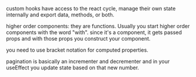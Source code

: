 custom hooks have access to the react cycle, manage their own state internally and export data, methods, or both.

higher order components:
they are functions.  Usually you start higher order components with the word "with".
since it's a component, it gets passed props and with those props you construct your component.

you need to use bracket notation for computed properties.

pagination is basically an incrementer and decrementer and in your useEffect you update state based on that new number.

